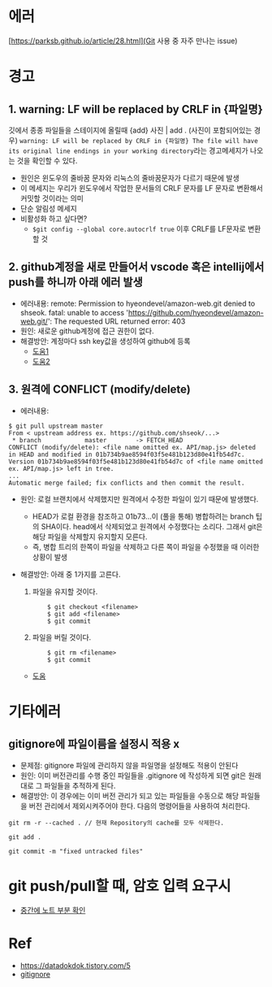 # 에러
[https://parksb.github.io/article/28.html](Git 사용 중 자주 만나는 issue)

# 경고

## 1. warning: LF will be replaced by CRLF in {파일명} 
깃에서 종종 파일들을 스테이지에 올릴때 {add} 사진 | add . (사진이 포함되어있는 경우)
``warning: LF will be replaced by CRLF in {파일명}
The file will have its original line endings in your working directory``라는 경고메세지가 나오는 것을 확인할 수 있다.

- 원인은 윈도우의 줄바꿈 문자와 리눅스의 줄바꿈문자가 다르기 때문에 발생
- 이 메세지는 우리가 윈도우에서 작업한 문서들의 CRLF 문자를 LF 문자로 변환해서 커밋할 것이라는 의미
- 단순 알림성 메세지
- 비활성화 하고 싶다면?
    - ``$git config --global core.autocrlf true`` 이후 CRLF를 LF문자로 변환 할 것

## 2. github계정을 새로 만들어서 vscode 혹은 intellij에서 push를 하니까 아래 에러 발생
- 에러내용: remote: Permission to hyeondevel/amazon-web.git denied to shseok.
fatal: unable to access 'https://github.com/hyeondevel/amazon-web.git/': The requested URL returned error: 403
- 원인: 새로운 github계정에 접근 권한이 없다.
- 해결방안: 계정마다 ssh key값을 생성하여 github에 등록
    - [도움1](https://dryadsoft.tistory.com/17?category=912201)
    - [도움2](https://somjang.tistory.com/entry/%EB%A7%A5%EB%B6%81%EC%97%90%EC%84%9C-GitHub-%EA%B3%84%EC%A0%95-%EC%97%AC%EB%9F%AC%EA%B0%9C-%EC%82%AC%EC%9A%A9%ED%95%98%EB%8A%94-%EB%B0%A9%EB%B2%95)


## 3. 원격에 CONFLICT (modify/delete)
- 에러내용:
```
$ git pull upstream master
From < upstream address ex. https://github.com/shseok/...>
 * branch            master        -> FETCH_HEAD
CONFLICT (modify/delete): <file name omitted ex. API/map.js> deleted in HEAD and modified in 01b734b9ae8594f03f5e481b123d80e41fb54d7c. Version 01b734b9ae8594f03f5e481b123d80e41fb54d7c of <file name omitted ex. API/map.js> left in tree.
...
Automatic merge failed; fix conflicts and then commit the result.

```
- 원인: 로컬 브랜치에서 삭제했지만 원격에서 수정한 파일이 있기 때문에 발생했다.
    - HEAD가 로컬 환경을 참조하고 01b73...이 (풀을 통해) 병합하려는 branch 팁의 SHA이다.
    head에서 삭제되었고 원격에서 수정했다는 소리다. 그래서 git은 해당 파일을 삭제할지 유지할지 모른다.
    - 즉, 병합 트리의 한쪽이 파일을 삭제하고 다른 쪽이 파일을 수정했을 때 이러한 상황이 발생
- 해결방안: 아래 중 1가지를 고른다.
    1. 파일을 유지할 것이다.
        ```
            $ git checkout <filename>
            $ git add <filename>
            $ git commit
        ```
    2. 파일을 버릴 것이다.
        ```
            $ git rm <filename>
            $ git commit
        ```

    - [도움](https://stackoverflow.com/questions/48288670/how-to-resolve-a-git-conflict-modify-delete)


# 기타에러
## gitignore에 파일이름을 설정시 적용 x
- 문제점: gitignore 파일에 관리하지 않을 파일명을 설정해도 적용이 안된다
- 원인: 이미 버전관리를 수행 중인 파일들을 .gitignore 에 작성하게 되면 git은 원래대로 그 파일들을 추적하게 된다. 
- 해결방안: 이 경우에는 이미 버전 관리가 되고 있는 파일들을 수동으로 해당 파일들을 버전 관리에서 제외시켜주어야 한다. 다음의 명령어들을 사용하여 처리한다.
```
git rm -r --cached . // 현재 Repository의 cache를 모두 삭제한다.

git add .

git commit -m "fixed untracked files"
```

# git push/pull할 때, 암호 입력 요구시
- [중간에 노트 부분 확인](https://git-scm.com/book/ko/v2/Git-%EB%B8%8C%EB%9E%9C%EC%B9%98-%EB%A6%AC%EB%AA%A8%ED%8A%B8-%EB%B8%8C%EB%9E%9C%EC%B9%98)

# Ref
- https://datadokdok.tistory.com/5
- [gitignore](https://kyu9341.github.io/Git/2020/08/23/git_gitignore/)